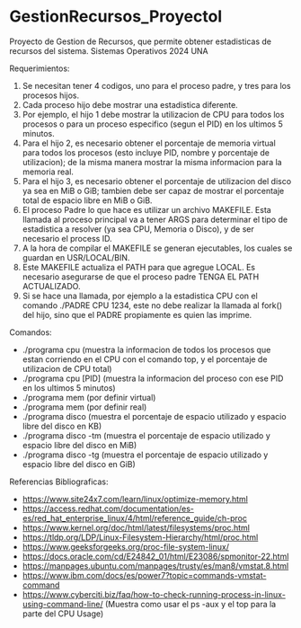 # GestionRecursos_ProyectoI
Proyecto de Gestion de Recursos, que permite obtener estadisticas de recursos del sistema.
Sistemas Operativos 2024 UNA

Requerimientos:
1) Se necesitan tener 4 codigos, uno para el proceso padre, y tres para los procesos hijos.
2) Cada proceso hijo debe mostrar una estadistica diferente.
3) Por ejemplo, el hijo 1 debe mostrar la utilizacion de CPU para todos los procesos o para un proceso especifico (segun el PID) en los ultimos 5 minutos.
4) Para el hijo 2, es necesario obtener el porcentaje de memoria virtual para todos los procesos (esto incluye PID, nombre y porcentaje de utilizacion); de la misma manera mostrar la misma informacion para la memoria real.
5) Para el hijo 3, es necesario obtener el porcentaje de utilizacion del disco ya sea en MiB o GiB; tambien debe ser capaz de mostrar el porcentaje total de espacio libre en MiB o GiB.
6) El proceso Padre lo que hace es utilizar un archivo MAKEFILE. Esta llamada al proceso principal va a tener ARGS para determinar el tipo de estadistica a resolver (ya sea CPU, Memoria o Disco), y de ser necesario el process ID.
7) A la hora de compilar el MAKEFILE se generan ejecutables, los cuales se guardan en USR/LOCAL/BIN.
8) Este MAKEFILE actualiza el PATH para que agregue LOCAL. Es necesario asegurarse de que el proceso padre TENGA EL PATH ACTUALIZADO.
9) Si se hace una llamada, por ejemplo a la estadistica CPU con el comando ./PADRE CPU 1234, este no debe realizar la llamada al fork() del hijo, sino que el PADRE propiamente es quien las imprime.

Comandos:
- ./programa cpu (muestra la informacion de todos los procesos que estan corriendo en el CPU con el comando top, y el porcentaje de utilizacion de CPU total)
- ./programa cpu [PID] (muestra la informacion del proceso con ese PID en los ultimos 5 minutos)
- ./programa mem (por definir virtual)
- ./programa mem (por definir real)
- ./programa disco (muestra el porcentaje de espacio utilizado y espacio libre del disco en KB)
- ./programa disco -tm (muestra el porcentaje de espacio utilizado y espacio libre del disco en MiB)
- ./programa disco -tg (muestra el porcentaje de espacio utilizado y espacio libre del disco en GiB)

Referencias Bibliograficas:
- https://www.site24x7.com/learn/linux/optimize-memory.html
- https://access.redhat.com/documentation/es-es/red_hat_enterprise_linux/4/html/reference_guide/ch-proc
- https://www.kernel.org/doc/html/latest/filesystems/proc.html
- https://tldp.org/LDP/Linux-Filesystem-Hierarchy/html/proc.html
- https://www.geeksforgeeks.org/proc-file-system-linux/
- https://docs.oracle.com/cd/E24842_01/html/E23086/spmonitor-22.html
- https://manpages.ubuntu.com/manpages/trusty/es/man8/vmstat.8.html
- https://www.ibm.com/docs/es/power7?topic=commands-vmstat-command
- https://www.cyberciti.biz/faq/how-to-check-running-process-in-linux-using-command-line/ (Muestra como usar el ps -aux y el top para la parte del CPU Usage)

